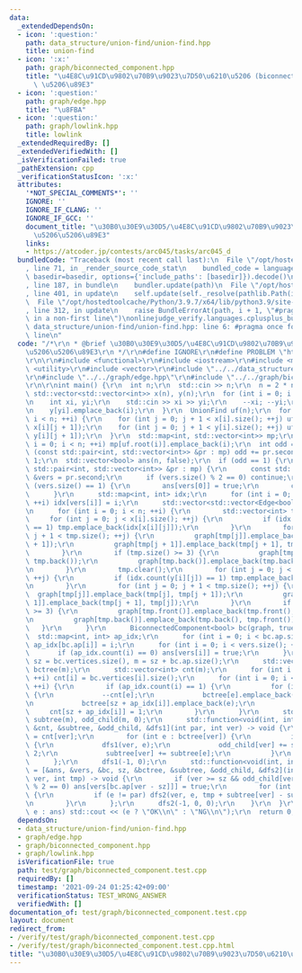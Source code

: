 ```yaml
---
data:
  _extendedDependsOn:
  - icon: ':question:'
    path: data_structure/union-find/union-find.hpp
    title: union-find
  - icon: ':x:'
    path: graph/biconnected_component.hpp
    title: "\u4E8C\u91CD\u9802\u70B9\u9023\u7D50\u6210\u5206 (biconnected component)\
      \ \u5206\u89E3"
  - icon: ':question:'
    path: graph/edge.hpp
    title: "\u8FBA"
  - icon: ':question:'
    path: graph/lowlink.hpp
    title: lowlink
  _extendedRequiredBy: []
  _extendedVerifiedWith: []
  _isVerificationFailed: true
  _pathExtension: cpp
  _verificationStatusIcon: ':x:'
  attributes:
    '*NOT_SPECIAL_COMMENTS*': ''
    IGNORE: ''
    IGNORE_IF_CLANG: ''
    IGNORE_IF_GCC: ''
    document_title: "\u30B0\u30E9\u30D5/\u4E8C\u91CD\u9802\u70B9\u9023\u7D50\u6210\
      \u5206\u5206\u89E3"
    links:
    - https://atcoder.jp/contests/arc045/tasks/arc045_d
  bundledCode: "Traceback (most recent call last):\n  File \"/opt/hostedtoolcache/Python/3.9.7/x64/lib/python3.9/site-packages/onlinejudge_verify/documentation/build.py\"\
    , line 71, in _render_source_code_stat\n    bundled_code = language.bundle(stat.path,\
    \ basedir=basedir, options={'include_paths': [basedir]}).decode()\n  File \"/opt/hostedtoolcache/Python/3.9.7/x64/lib/python3.9/site-packages/onlinejudge_verify/languages/cplusplus.py\"\
    , line 187, in bundle\n    bundler.update(path)\n  File \"/opt/hostedtoolcache/Python/3.9.7/x64/lib/python3.9/site-packages/onlinejudge_verify/languages/cplusplus_bundle.py\"\
    , line 401, in update\n    self.update(self._resolve(pathlib.Path(included), included_from=path))\n\
    \  File \"/opt/hostedtoolcache/Python/3.9.7/x64/lib/python3.9/site-packages/onlinejudge_verify/languages/cplusplus_bundle.py\"\
    , line 312, in update\n    raise BundleErrorAt(path, i + 1, \"#pragma once found\
    \ in a non-first line\")\nonlinejudge_verify.languages.cplusplus_bundle.BundleErrorAt:\
    \ data_structure/union-find/union-find.hpp: line 6: #pragma once found in a non-first\
    \ line\n"
  code: "/*\r\n * @brief \u30B0\u30E9\u30D5/\u4E8C\u91CD\u9802\u70B9\u9023\u7D50\u6210\
    \u5206\u5206\u89E3\r\n */\r\n#define IGNORE\r\n#define PROBLEM \"https://atcoder.jp/contests/arc045/tasks/arc045_d\"\
    \r\n\r\n#include <functional>\r\n#include <iostream>\r\n#include <map>\r\n#include\
    \ <utility>\r\n#include <vector>\r\n#include \"../../data_structure/union-find/union-find.hpp\"\
    \r\n#include \"../../graph/edge.hpp\"\r\n#include \"../../graph/biconnected_component.hpp\"\
    \r\n\r\nint main() {\r\n  int n;\r\n  std::cin >> n;\r\n  n = 2 * n + 1;\r\n \
    \ std::vector<std::vector<int>> x(n), y(n);\r\n  for (int i = 0; i < n; ++i) {\r\
    \n    int xi, yi;\r\n    std::cin >> xi >> yi;\r\n    --xi; --yi;\r\n    x[xi].emplace_back(i);\r\
    \n    y[yi].emplace_back(i);\r\n  }\r\n  UnionFind uf(n);\r\n  for (int i = 0;\
    \ i < n; ++i) {\r\n    for (int j = 0; j + 1 < x[i].size(); ++j) uf.unite(x[i][j],\
    \ x[i][j + 1]);\r\n    for (int j = 0; j + 1 < y[i].size(); ++j) uf.unite(y[i][j],\
    \ y[i][j + 1]);\r\n  }\r\n  std::map<int, std::vector<int>> mp;\r\n  for (int\
    \ i = 0; i < n; ++i) mp[uf.root(i)].emplace_back(i);\r\n  int odd = 0;\r\n  for\
    \ (const std::pair<int, std::vector<int>> &pr : mp) odd += pr.second.size() &\
    \ 1;\r\n  std::vector<bool> ans(n, false);\r\n  if (odd == 1) {\r\n    for (const\
    \ std::pair<int, std::vector<int>> &pr : mp) {\r\n      const std::vector<int>\
    \ &vers = pr.second;\r\n      if (vers.size() % 2 == 0) continue;\r\n      if\
    \ (vers.size() == 1) {\r\n        ans[vers[0]] = true;\r\n        continue;\r\n\
    \      }\r\n      std::map<int, int> idx;\r\n      for (int i = 0; i < vers.size();\
    \ ++i) idx[vers[i]] = i;\r\n      std::vector<std::vector<Edge<bool>>> graph(vers.size());\r\
    \n      for (int i = 0; i < n; ++i) {\r\n        std::vector<int> tmp;\r\n   \
    \     for (int j = 0; j < x[i].size(); ++j) {\r\n          if (idx.count(x[i][j])\
    \ == 1) tmp.emplace_back(idx[x[i][j]]);\r\n        }\r\n        for (int j = 0;\
    \ j + 1 < tmp.size(); ++j) {\r\n          graph[tmp[j]].emplace_back(tmp[j], tmp[j\
    \ + 1]);\r\n          graph[tmp[j + 1]].emplace_back(tmp[j + 1], tmp[j]);\r\n\
    \        }\r\n        if (tmp.size() >= 3) {\r\n          graph[tmp.front()].emplace_back(tmp.front(),\
    \ tmp.back());\r\n          graph[tmp.back()].emplace_back(tmp.back(), tmp.front());\r\
    \n        }\r\n        tmp.clear();\r\n        for (int j = 0; j < y[i].size();\
    \ ++j) {\r\n          if (idx.count(y[i][j]) == 1) tmp.emplace_back(idx[y[i][j]]);\r\
    \n        }\r\n        for (int j = 0; j + 1 < tmp.size(); ++j) {\r\n        \
    \  graph[tmp[j]].emplace_back(tmp[j], tmp[j + 1]);\r\n          graph[tmp[j +\
    \ 1]].emplace_back(tmp[j + 1], tmp[j]);\r\n        }\r\n        if (tmp.size()\
    \ >= 3) {\r\n          graph[tmp.front()].emplace_back(tmp.front(), tmp.back());\r\
    \n          graph[tmp.back()].emplace_back(tmp.back(), tmp.front());\r\n     \
    \   }\r\n      }\r\n      BiconnectedComponent<bool> bc(graph, true);\r\n    \
    \  std::map<int, int> ap_idx;\r\n      for (int i = 0; i < bc.ap.size(); ++i)\
    \ ap_idx[bc.ap[i]] = i;\r\n      for (int i = 0; i < vers.size(); ++i) {\r\n \
    \       if (ap_idx.count(i) == 0) ans[vers[i]] = true;\r\n      }\r\n      int\
    \ sz = bc.vertices.size(), m = sz + bc.ap.size();\r\n      std::vector<std::vector<int>>\
    \ bctree(m);\r\n      std::vector<int> cnt(m);\r\n      for (int i = 0; i < sz;\
    \ ++i) cnt[i] = bc.vertices[i].size();\r\n      for (int i = 0; i < vers.size();\
    \ ++i) {\r\n        if (ap_idx.count(i) == 1) {\r\n          for (int e : bc.cutpoint[i])\
    \ {\r\n            --cnt[e];\r\n            bctree[e].emplace_back(sz + ap_idx[i]);\r\
    \n            bctree[sz + ap_idx[i]].emplace_back(e);\r\n          }\r\n     \
    \     cnt[sz + ap_idx[i]] = 1;\r\n        }\r\n      }\r\n      std::vector<int>\
    \ subtree(m), odd_child(m, 0);\r\n      std::function<void(int, int)> dfs1 = [&bctree,\
    \ &cnt, &subtree, &odd_child, &dfs1](int par, int ver) -> void {\r\n        subtree[ver]\
    \ = cnt[ver];\r\n        for (int e : bctree[ver]) {\r\n          if (e != par)\
    \ {\r\n            dfs1(ver, e);\r\n            odd_child[ver] += subtree[e] %\
    \ 2;\r\n            subtree[ver] += subtree[e];\r\n          }\r\n        }\r\n\
    \      };\r\n      dfs1(-1, 0);\r\n      std::function<void(int, int, int)> dfs2\
    \ = [&ans, &vers, &bc, sz, &bctree, &subtree, &odd_child, &dfs2](int par, int\
    \ ver, int tmp) -> void {\r\n        if (ver >= sz && odd_child[ver] == 0 && tmp\
    \ % 2 == 0) ans[vers[bc.ap[ver - sz]]] = true;\r\n        for (int e : bctree[ver])\
    \ {\r\n          if (e != par) dfs2(ver, e, tmp + subtree[ver] - subtree[e]);\r\
    \n        }\r\n      };\r\n      dfs2(-1, 0, 0);\r\n    }\r\n  }\r\n  for (bool\
    \ e : ans) std::cout << (e ? \"OK\\n\" : \"NG\\n\");\r\n  return 0;\r\n}\r\n"
  dependsOn:
  - data_structure/union-find/union-find.hpp
  - graph/edge.hpp
  - graph/biconnected_component.hpp
  - graph/lowlink.hpp
  isVerificationFile: true
  path: test/graph/biconnected_component.test.cpp
  requiredBy: []
  timestamp: '2021-09-24 01:25:42+09:00'
  verificationStatus: TEST_WRONG_ANSWER
  verifiedWith: []
documentation_of: test/graph/biconnected_component.test.cpp
layout: document
redirect_from:
- /verify/test/graph/biconnected_component.test.cpp
- /verify/test/graph/biconnected_component.test.cpp.html
title: "\u30B0\u30E9\u30D5/\u4E8C\u91CD\u9802\u70B9\u9023\u7D50\u6210\u5206\u5206\u89E3"
---
```


